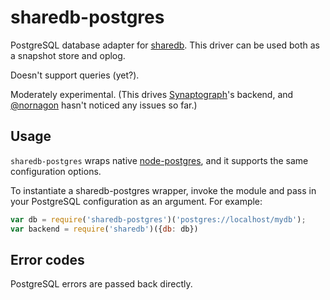 # sharedb-postgres

PostgreSQL database adapter for [sharedb](https://github.com/share/sharedb). This
driver can be used both as a snapshot store and oplog.

Doesn't support queries (yet?).

Moderately experimental. (This drives [Synaptograph](https://www.synaptograph.com)'s backend, and [@nornagon](https://github.com/nornagon) hasn't noticed any issues so far.)


## Usage

`sharedb-postgres` wraps native [node-postgres](https://github.com/brianc/node-postgres), and it supports the same configuration options.

To instantiate a sharedb-postgres wrapper, invoke the module and pass in your
PostgreSQL configuration as an argument. For example:

```js
var db = require('sharedb-postgres')('postgres://localhost/mydb');
var backend = require('sharedb')({db: db})
```

## Error codes

PostgreSQL errors are passed back directly.
